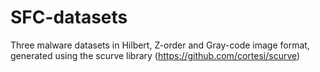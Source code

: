 # SFC-datasets
Three malware datasets in Hilbert, Z-order and Gray-code image format, generated using the scurve library (https://github.com/cortesi/scurve)
